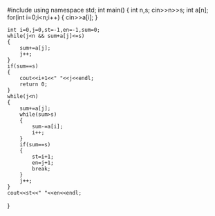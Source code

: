 #include<iostream>
using namespace std;
int main()
{
	int n,s;
	cin>>n>>s;
	int a[n];
	for(int i=0;i<n;i++)
	{
		cin>>a[i];
	}
	
	int i=0,j=0,st=-1,en=-1,sum=0;
	while(j<n && sum+a[j]<=s)
	{
		sum+=a[j];
		j++;
	}
	if(sum==s)
	{
		cout<<i+1<<" "<<j<<endl;
		return 0;
	}
	while(j<n)
	{
		sum+=a[j];
		while(sum>s)
		{
			sum-=a[i];
			i++;
		}
		if(sum==s)
		{
			st=i+1;
			en=j+1;
			break;
		}
		j++;
	}
	cout<<st<<" "<<en<<endl;
}
